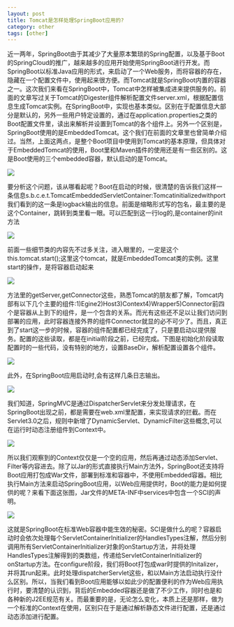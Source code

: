 ```yaml
---
layout: post
title: Tomcat是怎样处理SpringBoot应用的?
category: other
tags: [other]
---
```


近一两年，SpringBoot由于其减少了大量原本繁琐的Spring配置，以及基于Boot的SpringCloud的推广，越来越多的应用开始使用SpringBoot进行开发。而SpringBoot以标准Java应用的形式，来启动了一个Web服务，而将容器的存在，隐藏在一个配置文件中，使用起来很方便。而Tomcat就是SpringBoot内置的容器之一。这次我们来看在SpringBoot中，Tomcat中怎样被集成进来提供服务的。前面的文章写过关于Tomcat的Digester组件解析配置文件server.xml，根据配置信息生成Tomcat实例。在SpringBoot中，实现也基本类似。区别在于配置信息大部分是默认的，另外一些用户特定设置的，通过在application.properties之类的Boot配置文件里，读出来解析并设置到Tomcat的各个组件上。另外一个区别是，SpringBoot使用的是EmbeddedTomcat。这个我们在前面的文章里也曾简单介绍过。当然，上面这两点，是整个Boot项目中使用到Tomcat的基本原理，但具体对于EmbeddedTomcat的使用，Boot里和Maven插件的使用还是有一些区别的。这是Boot使用的三个embedded容器，默认启动的是Tomcat。

![](https://static.jointforce.com/jfperiodical_prod/attached/image/20170831/755110139.jpg)

要分析这个问题，该从哪看起呢？Boot在启动的时候，很清楚的告诉我们这样一条信息s.b.c.e.t.TomcatEmbeddedServletContainer:Tomcatinitializedwithport我们看到的这一条是logback输出的信息。前面是缩略形式写的包名，最主要的是这个Container，跳转到类里看一眼。可以匹配到这一行log的,是container的init方法

![](https://static.jointforce.com/jfperiodical_prod/attached/image/20170831/-837319920.jpg)

前面一些细节类的内容先不过多关注，进入眼里的，一定是这个this.tomcat.start();这里这个tomcat，就是EmbeddedTomcat类的实例。这里start的操作，是将容器启动起来

![](https://static.jointforce.com/jfperiodical_prod/attached/image/20170831/497739338.jpg)


方法里的getServer,getConnector这些，熟悉Tomcat的朋友都了解，Tomcat内部有以下几个主要的组件:1)Egine2)Host3)Context4)Wrapper5)Connector前四个是容器从上到下的组件，是一个包含的关系。而光有这些还不足以让我们访问到部署的应用，此时容器连接外界的组件Connector就显的必不可少了。而且，真正到了start这一步的时候，容器的组件配置都已经完成了，只是要启动以提供服务。配置的这些读取，都是在initial阶段之前，已经完成。下图是初始化阶段读取配置时的一些代码，没有特别的地方，设置BaseDir，解析配置设置各个组件。

![](https://static.jointforce.com/jfperiodical_prod/attached/image/20170831/1574934600.jpg)

此外，在SpringBoot应用启动时,会有这样几条日志输出。

![](https://static.jointforce.com/jfperiodical_prod/attached/image/20170831/-1509044892.jpg)


我们知道，SpringMVC是通过DispatcherServlet来分发处理请求，在SpringBoot出现之前，都是需要在web.xml里配置，来实现请求的拦截。而在Servlet3.0之后，规则中新增了DynamicServlet、DynamicFilter这些概念,可以在运行时动态注册组件到Context中。

![](https://static.jointforce.com/jfperiodical_prod/attached/image/20170831/-1026222419.jpg)

所以我们观察到的Context仅仅是一个空的应用，然后再通过动态添加Servlet、Filter等内容进去。除了以Jar的形式直接执行Main方法外，SpringBoot还支持将Boot应用打包成War文件，部署到标准和容器中，不使用Embedded容器。相比执行Main方法来启动SpringBoot应用，以Web应用提供时，Boot的能力是如何提供的呢？来看下面这张图，Jar文件的META-INF中services中包含一个SCI的声明。

![](https://static.jointforce.com/jfperiodical_prod/attached/image/20170831/153490595.jpg)

这就是SpringBoot在标准Web容器中能生效的秘密。SCI是做什么的呢？容器启动时会依次处理每个ServletContainerInitializer的HandlesTypes注解，然后分别调用所有ServletContainerInitializer对象的onStartup方法，并将处理HandlesTypes注解得到的类数组，传递给ServletContainerInitializer的onStartup方法。在configure阶段，我们将Boot打包成war时提供的Initalizer，并将其run起来。此时处理dispatcherServlet这些，和以Main方法启动执行没什么区别。所以，当我们看到Boot应用能够以如此少的配置便利的作为Web应用执行时，要清楚的认识到，背后的Embedded容器还是做了不少工作，同时也是和各种新的J2EE规范有关。而最重要的是，无论怎么变化，本质上还是那样，做为一个标准的Context在使用，区别只在于是通过解析静态文件进行配置，还是通过动态添加进行配置。
